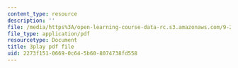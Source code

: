 ```yaml
---
content_type: resource
description: ''
file: /media/https%3A/open-learning-course-data-rc.s3.amazonaws.com/9-20-animal-behavior-fall-2013/2273f15106690c645b608074738fd558_472235.pdf
file_type: application/pdf
resourcetype: Document
title: 3play pdf file
uid: 2273f151-0669-0c64-5b60-8074738fd558
---
```

